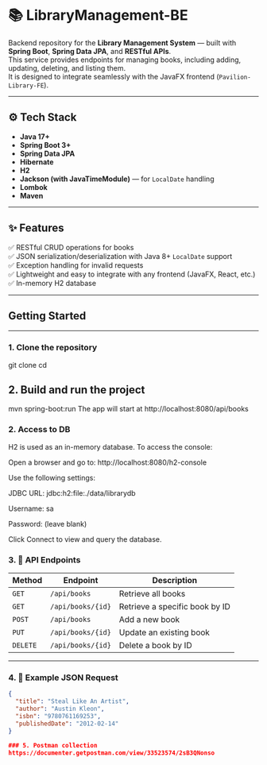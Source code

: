 # 📚 LibraryManagement-BE

Backend repository for the **Library Management System** — built with **Spring Boot**, **Spring Data JPA**, and **RESTful APIs**.  
This service provides endpoints for managing books, including adding, updating, deleting, and listing them.  
It is designed to integrate seamlessly with the JavaFX frontend (`Pavilion-Library-FE`).

---

## ⚙️ Tech Stack
- **Java 17+**
- **Spring Boot 3+**
- **Spring Data JPA**
- **Hibernate**
- **H2**
- **Jackson (with JavaTimeModule)** — for `LocalDate` handling
- **Lombok**
- **Maven**

---

## ✨ Features
✅ RESTful CRUD operations for books  
✅ JSON serialization/deserialization with Java 8+ `LocalDate` support  
✅ Exception handling for invalid requests  
✅ Lightweight and easy to integrate with any frontend (JavaFX, React, etc.)  
✅ In-memory H2 database   

---

## Getting Started

---
### 1. Clone the repository

git clone <your-backend-repo-url>
cd <backend-folder>

## 2. Build and run the project

mvn spring-boot:run
The app will start at http://localhost:8080/api/books



### 2. Access to DB

H2 is used as an in-memory database. To access the console:

Open a browser and go to:
http://localhost:8080/h2-console

Use the following settings:

JDBC URL: jdbc:h2:file:./data/librarydb

Username: sa

Password: (leave blank)

Click Connect to view and query the database.

### 3. 🧾 API Endpoints

| Method | Endpoint | Description |
|--------|-----------|-------------|
| `GET`  | `/api/books` | Retrieve all books |
| `GET`  | `/api/books/{id}` | Retrieve a specific book by ID |
| `POST` | `/api/books` | Add a new book |
| `PUT`  | `/api/books/{id}` | Update an existing book |
| `DELETE` | `/api/books/{id}` | Delete a book by ID |

---


### 4. 🧠 Example JSON Request

```json
{
  "title": "Steal Like An Artist",
  "author": "Austin Kleon",
  "isbn": "9780761169253",
  "publishedDate": "2012-02-14"
}

### 5. Postman collection
https://documenter.getpostman.com/view/33523574/2sB3QNonso

```

